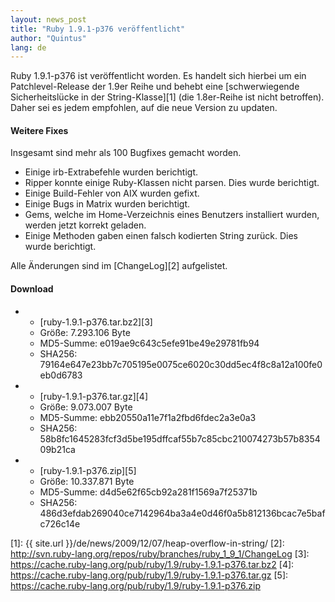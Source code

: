 ```yaml
---
layout: news_post
title: "Ruby 1.9.1-p376 veröffentlicht"
author: "Quintus"
lang: de
---
```


Ruby 1.9.1-p376 ist veröffentlicht worden. Es handelt sich hierbei um
ein Patchlevel-Release der 1.9er Reihe und behebt eine [schwerwiegende
Sicherheitslücke in der String-Klasse][1] (die 1.8er-Reihe ist nicht
betroffen). Daher sei es jedem empfohlen, auf die neue Version zu
updaten.

#### Weitere Fixes

Insgesamt sind mehr als 100 Bugfixes gemacht worden.

* Einige irb-Extrabefehle wurden berichtigt.
* Ripper konnte einige Ruby-Klassen nicht parsen. Dies wurde berichtigt.
* Einige Build-Fehler von AIX wurden gefixt.
* Einige Bugs in Matrix wurden berichtigt.
* Gems, welche im Home-Verzeichnis eines Benutzers installiert wurden,
  werden jetzt korrekt geladen.
* Einige Methoden gaben einen falsch kodierten String zurück. Dies wurde
  berichtigt.

Alle Änderungen sind im [ChangeLog][2] aufgelistet.

#### Download

* * [ruby-1.9.1-p376.tar.bz2][3]
  * Größe: 7.293.106 Byte
  * MD5-Summe: e019ae9c643c5efe91be49e29781fb94
  * SHA256:
    79164e647e23bb7c705195e0075ce6020c30dd5ec4f8c8a12a100fe0eb0d6783

* * [ruby-1.9.1-p376.tar.gz][4]
  * Größe: 9.073.007 Byte
  * MD5-Summe: ebb20550a11e7f1a2fbd6fdec2a3e0a3
  * SHA256:
    58b8fc1645283fcf3d5be195dffcaf55b7c85cbc210074273b57b835409b21ca

* * [ruby-1.9.1-p376.zip][5]
  * Größe: 10.337.871 Byte
  * MD5-Summe: d4d5e62f65cb92a281f1569a7f25371b
  * SHA256:
    486d3efdab269040ce7142964ba3a4e0d46f0a5b812136bcac7e5bafc726c14e



[1]: {{ site.url }}/de/news/2009/12/07/heap-overflow-in-string/
[2]: http://svn.ruby-lang.org/repos/ruby/branches/ruby_1_9_1/ChangeLog
[3]: https://cache.ruby-lang.org/pub/ruby/1.9/ruby-1.9.1-p376.tar.bz2
[4]: https://cache.ruby-lang.org/pub/ruby/1.9/ruby-1.9.1-p376.tar.gz
[5]: https://cache.ruby-lang.org/pub/ruby/1.9/ruby-1.9.1-p376.zip
